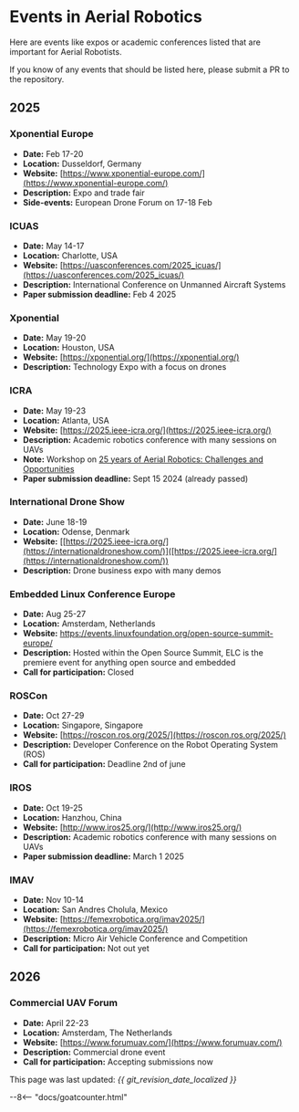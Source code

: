 # Events in Aerial Robotics

Here are events like expos or academic conferences listed that are important for Aerial Robotists.

If you know of any events that should be listed here, please submit a PR to the repository.

## 2025

### Xponential Europe
* **Date:** Feb 17-20
* **Location:** Dusseldorf, Germany
* **Website:** [https://www.xponential-europe.com/](https://www.xponential-europe.com/)
* **Description:** Expo and trade fair
* **Side-events:** European Drone Forum on 17-18 Feb

### ICUAS
* **Date:** May 14-17
* **Location:** Charlotte, USA
* **Website:** [https://uasconferences.com/2025_icuas/](https://uasconferences.com/2025_icuas/)
* **Description:** International Conference on Unmanned Aircraft Systems
* **Paper submission deadline:** Feb 4 2025

### Xponential
* **Date:** May 19-20
* **Location:** Houston, USA
* **Website:** [https://xponential.org/](https://xponential.org/)
* **Description:** Technology Expo with a focus on drones

### ICRA
* **Date:** May 19-23
* **Location:** Atlanta, USA
* **Website:** [https://2025.ieee-icra.org/](https://2025.ieee-icra.org/)
* **Description:** Academic robotics conference with many sessions on UAVs
* **Note:** Workshop on [25 years of Aerial Robotics: Challenges and Opportunities](https://aerial-robotics-workshop-icra.com/)
* **Paper submission deadline:** Sept 15 2024 (already passed)

### International Drone Show
* **Date:** June 18-19
* **Location:** Odense, Denmark
* **Website:** [[https://2025.ieee-icra.org/](https://internationaldroneshow.com/)]([https://2025.ieee-icra.org/](https://internationaldroneshow.com/))
* **Description:** Drone business expo with many demos

### Embedded Linux Conference Europe
* **Date:** Aug 25-27
* **Location:** Amsterdam, Netherlands
* **Website:** https://events.linuxfoundation.org/open-source-summit-europe/
* **Description:** Hosted within the Open Source Summit, ELC is the premiere event for anything open source and embedded
* **Call for participation:** Closed
 
### ROSCon
* **Date:** Oct 27-29
* **Location:** Singapore, Singapore
* **Website:**  [https://roscon.ros.org/2025/](https://roscon.ros.org/2025/)
* **Description:** Developer Conference on the Robot Operating System (ROS)
* **Call for participation:** Deadline 2nd of june

### IROS
* **Date:** Oct 19-25
* **Location:** Hanzhou, China
* **Website:** [http://www.iros25.org/](http://www.iros25.org/)
* **Description:** Academic robotics conference with many sessions on UAVs
* **Paper submission deadline:** March 1 2025

### IMAV
* **Date:** Nov 10-14
* **Location:** San Andres Cholula, Mexico
* **Website:** [https://femexrobotica.org/imav2025/](https://femexrobotica.org/imav2025/)
* **Description:** Micro Air Vehicle Conference and Competition
* **Call for participation:** Not out yet

## 2026

### Commercial UAV Forum
* **Date:** April 22-23
* **Location:** Amsterdam, The Netherlands
* **Website:** [https://www.forumuav.com/](https://www.forumuav.com/)
* **Description:** Commercial drone event
* **Call for participation:** Accepting submissions now

This page was last updated: *{{ git_revision_date_localized }}*

--8<-- "docs/goatcounter.html"

